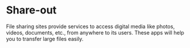 # Share-out
File sharing sites provide services to access digital media like photos, videos, documents, etc., 
from anywhere to its users. These apps will help you to transfer large files easily.
